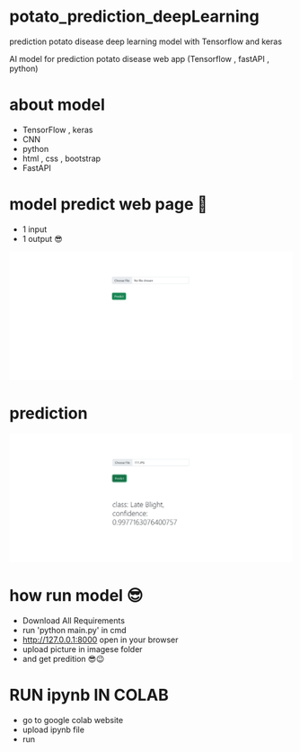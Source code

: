 # potato_prediction_deepLearning

prediction potato disease deep learning model with Tensorflow and keras

AI model for prediction potato disease web app (Tensorflow , fastAPI , python)
# about model 
- TensorFlow , keras
- CNN
- python 
- html , css , bootstrap
- FastAPI

# model predict web page 🤩
- 1 input
- 1 output 😎

![predict web page](/images/11.png)  
 
# prediction 
![predict web page](/images/12.png) 


# how run model 😎
- Download All Requirements
- run 'python main.py' in cmd
- http://127.0.0.1:8000 open in your browser
- upload picture in imagese folder
- and get predition 😎😉


# RUN ipynb IN COLAB
- go to google colab website
- upload ipynb file 
- run

